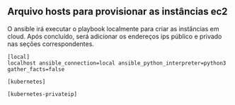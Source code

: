 ## Arquivo hosts para provisionar as instâncias ec2

O ansible irá executar o playbook localmente para criar as instâncias em cloud. Após concluído, será adicionar os endereços ips público e privado nas seções correspondentes.

```
[local]
localhost ansible_connection=local ansible_python_interpreter=python3 gather_facts=false

[kubernetes]

[kubernetes-privateip]
```
